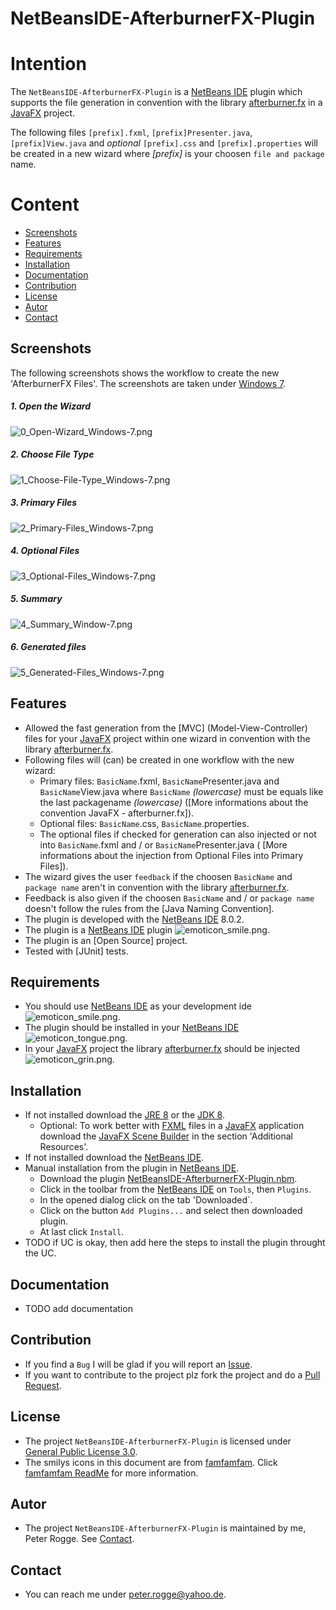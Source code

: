 NetBeansIDE-AfterburnerFX-Plugin
===



Intention
===

The `NetBeansIDE-AfterburnerFX-Plugin` is a [NetBeans IDE] plugin which supports
the file generation in convention with the library [afterburner.fx] in a [JavaFX] 
project.

The following files `[prefix].fxml`, `[prefix]Presenter.java`, `[prefix]View.java` 
and *optional* `[prefix].css` and `[prefix].properties` will be created in a new 
wizard where *[prefix]* is your choosen `file and package` name.



Content
===

* [Screenshots](#Screenshots)
* [Features](#Features)
* [Requirements](#Requirements)
* [Installation](#Installation)
* [Documentation](#Documentation)
* [Contribution](#Contribution)
* [License](#License)
* [Autor](#Autor)
* [Contact](#Contact)



Screenshots<a name="Screenshots" />
---

The following screenshots shows the workflow to create the new 'AfterburnerFX Files'. 
The screenshots are taken under [Windows 7].

##### 1. Open the Wizard
![0_Open-Wizard_Windows-7.png][0_Open-Wizard_Windows-7]

##### 2. Choose File Type  
![1_Choose-File-Type_Windows-7.png][1_Choose-File-Type_Windows-7]

##### 3. Primary Files 
![2_Primary-Files_Windows-7.png][2_Primary-Files_Windows-7]

##### 4. Optional Files  
![3_Optional-Files_Windows-7.png][3_Optional-Files_Windows-7]

##### 5. Summary  
![4_Summary_Window-7.png][4_Summary_Window-7]

##### 6. Generated files  
![5_Generated-Files_Windows-7.png][5_Generated-Files_Windows-7]




Features<a name="Features" />
---

* Allowed the fast generation from the [MVC] (Model-View-Controller) files for 
  your [JavaFX] project within one wizard in convention with the library 
  [afterburner.fx].
* Following files will (can) be created in one workflow with the new wizard:
    * Primary files: `BasicName`.fxml, `BasicName`Presenter.java and `BasicName`View.java 
      where `BasicName` *(lowercase)* must be equals like the last packagename 
      *(lowercase)* ([More informations about the convention JavaFX - afterburner.fx]).
    * Optional files: `BasicName`.css, `BasicName`.properties.
    * The optional files if checked for generation can also injected or not into 
      `BasicName`.fxml and / or `BasicName`Presenter.java (
      [More informations about the injection from Optional Files into Primary Files]).
* The wizard gives the user `feedback` if the choosen `BasicName` and `package name`
  aren't in convention with the library [afterburner.fx].
* Feedback is also given if the choosen `BasicName` and / or `package name` 
  doesn't follow the rules from the [Java Naming Convention].
* The plugin is developed with the [NetBeans IDE] 8.0.2.
* The plugin is a [NetBeans IDE] plugin ![emoticon_smile.png][emoticon_smile].
* The plugin is an [Open Source] project.
* Tested with [JUnit] tests.



Requirements<a name="Requirements" />
---

* You should use [NetBeans IDE] as your development ide ![emoticon_smile.png][emoticon_smile].
* The plugin should be installed in your [NetBeans IDE] ![emoticon_tongue.png][emoticon_tongue].
* In your [JavaFX] project the library [afterburner.fx] should be injected 
  ![emoticon_grin.png][emoticon_grin].



Installation<a name="Installation" />
---

* If not installed download the [JRE 8] or the [JDK 8].
    * Optional: To work better with [FXML] files in a [JavaFX] application download 
      the [JavaFX Scene Builder] in the section 'Additional Resources'.
* If not installed download the [NetBeans IDE].
* Manual installation from the plugin in [NetBeans IDE].
    * Download the plugin [NetBeansIDE-AfterburnerFX-Plugin.nbm].
    * Click in the toolbar from the [NetBeans IDE] on `Tools`, then `Plugins`.
    * In the opened dialog click on the tab 'Downloaded`.
    * Click on the button `Add Plugins...` and select then downloaded plugin.
    * At last click `Install`.
* TODO if UC is okay, then add here the steps to install the plugin throught the UC.



Documentation<a name="Documentation" />
---

* TODO add documentation



Contribution<a name="Contribution" />
---

* If you find a `Bug` I will be glad if you will report an [Issue].
* If you want to contribute to the project plz fork the project and do a [Pull Request].



License<a name="License" />
---

* The project `NetBeansIDE-AfterburnerFX-Plugin` is licensed under [General Public License 3.0].
* The smilys icons in this document are from [famfamfam]. Click [famfamfam ReadMe] 
  for more information.



Autor<a name="Autor" />
---

* The project `NetBeansIDE-AfterburnerFX-Plugin` is maintained by me, Peter Rogge. 
  See [Contact](#Contact).



Contact<a name="Contact" />
---

* You can reach me under <peter.rogge@yahoo.de>.



[//]: # (Links)

[afterburner.fx]:https://github.com/AdamBien/afterburner.fx/
[famfamfam]:http://www.famfamfam.com/
[famfamfam ReadMe]:https://github.com/Naoghuman/NetBeansIDE-AfterburnerFX-Plugin/files/7315/readme_famfamfam.txt
[FXML]:http://docs.oracle.com/javafx/2/fxml_get_started/jfxpub-fxml_get_started.htm
[General Public License 3.0]:http://www.gnu.org/licenses/gpl-3.0.en.html
[Issue]:https://github.com/Naoghuman/NetbeansIDE-AfterburnerFX-Plugin/issues
[JavaDoc]:http://www.oracle.com/technetwork/java/javase/documentation/index-jsp-135444.html
[JavaFX]:http://docs.oracle.com/javase/8/javase-clienttechnologies.htm
[JavaFX Scene Builder]:http://www.oracle.com/technetwork/java/javase/downloads/index.html
[JDK 8]:http://www.oracle.com/technetwork/java/javase/downloads/jdk8-downloads-2133151.html
[JRE 8]:http://www.oracle.com/technetwork/java/javase/downloads/jre8-downloads-2133155.html
[Maven]:http://maven.apache.org/
[NetBeans IDE]:https://netbeans.org/
[NetBeansIDE-AfterburnerFX-Plugin.nbm]:https://github.com/Naoghuman/NetbeansIDE-AfterburnerFX-Plugin/releases
[Pull Request]:https://help.github.com/articles/using-pull-requests
[Windows 7]:https://de.wikipedia.org/wiki/Microsoft_Windows_7



[//]: # (Images)

[0_Open-Wizard_Windows-7]:https://cloud.githubusercontent.com/assets/8161815/10226251/ba1e5170-6866-11e5-9fad-44e5ae6ad686.png
[1_Choose-File-Type_Windows-7]:https://cloud.githubusercontent.com/assets/8161815/10372766/ca2aa2a2-6de9-11e5-9146-a9d72b761e74.png
[2_Primary-Files_Windows-7]:https://cloud.githubusercontent.com/assets/8161815/10372764/ca26a166-6de9-11e5-9aea-cd01c7fecbbb.png
[3_Optional-Files_Windows-7]:https://cloud.githubusercontent.com/assets/8161815/10372767/ca2b210a-6de9-11e5-85c5-84fb06706222.png
[4_Summary_Window-7]:https://cloud.githubusercontent.com/assets/8161815/10372765/ca282482-6de9-11e5-96eb-4dcd92b720e2.png
[5_Generated-Files_Windows-7]:https://cloud.githubusercontent.com/assets/8161815/10372768/ca2c93b4-6de9-11e5-839b-b8edc6b3cb27.png

[emoticon_smile]:https://cloud.githubusercontent.com/assets/8161815/10268707/76d6c5f2-6ac1-11e5-9330-15a8943f1b0d.png
[emoticon_grin]:https://cloud.githubusercontent.com/assets/8161815/10268709/7b073800-6ac1-11e5-85b3-d0e342acc403.png
[emoticon_tongue]:https://cloud.githubusercontent.com/assets/8161815/10268706/741f41fe-6ac1-11e5-88ea-1b4d807b2283.png


